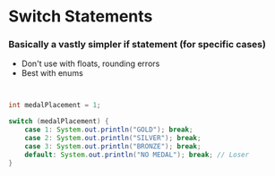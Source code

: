 # Switch Statements

### Basically a vastly simpler if statement (for specific cases)

* Don't use with floats, rounding errors
* Best with enums

```Java


int medalPlacement = 1;

switch (medalPlacement) {
    case 1: System.out.println("GOLD"); break;
    case 2: System.out.println("SILVER"); break;
    case 3: System.out.println("BRONZE"); break;
    default: System.out.println("NO MEDAL"); break; // Loser
}
```